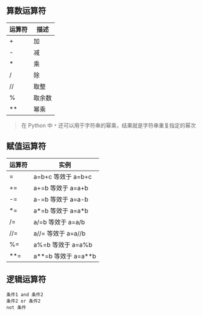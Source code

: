 
## 算数运算符

| 运算符 | 描述   |
| ------ | ------ |
| +      | 加     |
| -      | 减     |
| *      | 乘     |
| /      | 除     |
| //     | 取整   |
| %      | 取余数 |
| **     | 幂乘   |

> 在 Python 中 `*` 还可以用于字符串的幂乘，结果就是字符串重复指定的幂次

## 赋值运算符

| 运算符 | 实例                |
| ------ | ------------------- |
| =      | a=b+c 等效于 a=b+c  |
| +=     | a+=b 等效于 a=a+b   |
| -=     | a-=b 等效于 a=a-b   |
| *=     | a*=b 等效于 a=a*b   |
| /=     | a/=b 等效于 a=a/b   |
| //=    | a//= 等效于 a=a//b  |
| %=     | a%=b 等效于 a=a%b   |
| **=    | a**=b 等效于 a=a**b |

## 逻辑运算符

```
条件1 and 条件2
条件2 or 条件2
not 条件
```